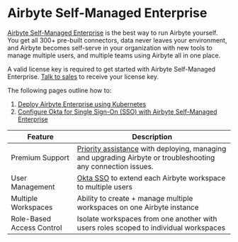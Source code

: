 # Airbyte Self-Managed Enterprise

[Airbyte Self-Managed Enterprise](https://airbyte.com/product/airbyte-enterprise) is the best way to run Airbyte yourself. You get all 300+ pre-built connectors, data never leaves your environment, and Airbyte becomes self-serve in your organization with new tools to manage multiple users, and multiple teams using Airbyte all in one place.

A valid license key is required to get started with Airbyte Self-Managed Enterprise. [Talk to sales](https://airbyte.com/company/talk-to-sales) to receive your license key. 

The following pages outline how to:
1. [Deploy Airbyte Enterprise using Kubernetes](./implementation-guide.md)
2. [Configure Okta for Single Sign-On (SSO) with Airbyte Self-Managed Enterprise](./sso.md)

| Feature                   | Description                                                                                                  |
|---------------------------|--------------------------------------------------------------------------------------------------------------|
| Premium Support           | [Priority assistance](https://docs.airbyte.com/operator-guides/contact-support/#airbyte-enterprise-self-hosted-support) with deploying, managing and upgrading Airbyte or troubleshooting any connection issues. |
| User Management           | [Okta SSO](./sso.md) to extend each Airbyte workspace to multiple users                                                  |
| Multiple Workspaces       | Ability to create + manage multiple workspaces on one Airbyte instance                                       |
| Role-Based Access Control | Isolate workspaces from one another with users roles scoped to individual workspaces                         |

